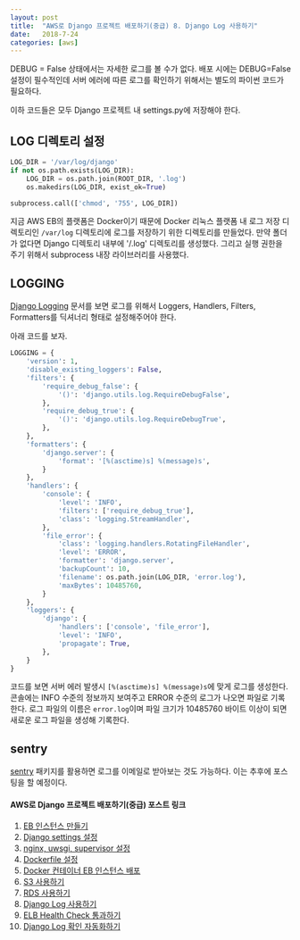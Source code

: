 ```yaml
---
layout: post
title:  "AWS로 Django 프로젝트 배포하기(중급) 8. Django Log 사용하기"
date:   2018-7-24
categories: [aws]
---
```


<p class="intro"><span class="dropcap">D</span>EBUG = False 상태에서는 자세한 로그를 볼 수가 없다. 배포 시에는 DEBUG=False 설정이 필수적인데 서버 에러에 따른 로그를 확인하기 위해서는 별도의 파이썬 코드가 필요하다.</p>

이하 코드들은 모두 Django 프로젝트 내 settings.py에 저장해야 한다.

## LOG 디렉토리 설정

```python
LOG_DIR = '/var/log/django'
if not os.path.exists(LOG_DIR):
    LOG_DIR = os.path.join(ROOT_DIR, '.log')
    os.makedirs(LOG_DIR, exist_ok=True)

subprocess.call(['chmod', '755', LOG_DIR])
```

지금 AWS EB의 플랫폼은 Docker이기 때문에 Docker 리눅스 플랫폼 내 로그 저장 디렉토리인 `/var/log` 디렉토리에 로그를 저장하기 위한 디렉토리를 만들었다. 만약 폴더가 없다면 Django 디렉토리 내부에 '/.log' 디렉토리를 생성했다. 그리고 실행 권한을 주기 위해서 subprocess 내장 라이브러리를 사용했다.

## LOGGING

[Django Logging] 문서를 보면 로그를 위해서 Loggers, Handlers, Filters, Formatters를 딕셔너리 형태로 설정해주어야 한다.

아래 코드를 보자.

```python
LOGGING = {
    'version': 1,
    'disable_existing_loggers': False,
    'filters': {
        'require_debug_false': {
            '()': 'django.utils.log.RequireDebugFalse',
        },
        'require_debug_true': {
            '()': 'django.utils.log.RequireDebugTrue',
        },
    },
    'formatters': {
        'django.server': {
            'format': '[%(asctime)s] %(message)s',
        }
    },
    'handlers': {
        'console': {
            'level': 'INFO',
            'filters': ['require_debug_true'],
            'class': 'logging.StreamHandler',
        },
        'file_error': {
            'class': 'logging.handlers.RotatingFileHandler',
            'level': 'ERROR',
            'formatter': 'django.server',
            'backupCount': 10,
            'filename': os.path.join(LOG_DIR, 'error.log'),
            'maxBytes': 10485760,
        }
    },
    'loggers': {
        'django': {
            'handlers': ['console', 'file_error'],
            'level': 'INFO',
            'propagate': True,
        },
    }
}
```

코드를 보면 서버 에러 발생시 `[%(asctime)s] %(message)s`에 맞게 로그를 생성한다. 콘솔에는 INFO 수준의 정보까지 보여주고 ERROR 수준의 로그가 나오면 파일로 기록한다. 로그 파일의 이름은 `error.log`이며 파일 크기가 10485760 바이트 이상이 되면 새로운 로그 파일을 생성해 기록한다.

## sentry

[sentry] 패키지를 활용하면 로그를 이메일로 받아보는 것도 가능하다. 이는 추후에 포스팅을 할 예정이다.

#### AWS로 Django 프로젝트 배포하기(중급) 포스트 링크

1. [EB 인스턴스 만들기](https://yeojin-dev.github.io/blog/aws-django-intermediate-1/)
2. [Django settings 설정](https://yeojin-dev.github.io/blog/aws-django-intermediate-2/)
3. [nginx, uwsgi, supervisor 설정](https://yeojin-dev.github.io/blog/aws-django-intermediate-3/)
4. [Dockerfile 설정](https://yeojin-dev.github.io/blog/aws-django-intermediate-4/)
5. [Docker 컨테이너 EB 인스턴스 배포](https://yeojin-dev.github.io/blog/aws-django-intermediate-5/)
6. [S3 사용하기](https://yeojin-dev.github.io/blog/aws-django-intermediate-6/)
7. [RDS 사용하기](https://yeojin-dev.github.io/blog/aws-django-intermediate-7/)
8. [Django Log 사용하기](https://yeojin-dev.github.io/blog/aws-django-intermediate-8/)
9. [ELB Health Check 통과하기](https://yeojin-dev.github.io/blog/aws-django-intermediate-9/)
10. [Django Log 확인 자동화하기](https://yeojin-dev.github.io/blog/aws-django-intermediate-10/)

[1단계: RDS DB 인스턴스 만들기]: https://docs.aws.amazon.com/ko_kr/AmazonRDS/latest/UserGuide/CHAP_Tutorials.WebServerDB.CreateDBInstance.html
[Django Logging]: https://docs.djangoproject.com/en/2.0/topics/logging/#topic-logging-parts-loggers
[sentry]: https://pypi.org/project/sentry/
